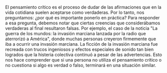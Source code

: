 El pensamiento crítico es el proceso de dudar de las afirmaciones que en la vida cotidiana suelen aceptarse como verdaderas. Por lo tanto, nos preguntamos: ¿por qué es importante ponerlo en práctica? Para responder a esa pregunta, debemos notar que ciertas creencias que considerábamos verdaderas al final resultaron falsas. Por ejemplo, el caso de la noticia "La guerra de los mundos: la invasión marciana lanzada por la radio que aterrorizó a América", donde muchas personas creyeron firmemente que iba a ocurrir una invasión marciana. La ficción de la invasión marciana fue recreada con trucos ingeniosos y efectos especiales de sonido tan bien logrados que la histeria colectiva continuó a pesar de las advertencias. Esto nos hace comprender que si una persona no utiliza el pensamiento crítico o no cuestiona si algo es verdad o falso, terminará en una situación similar.

